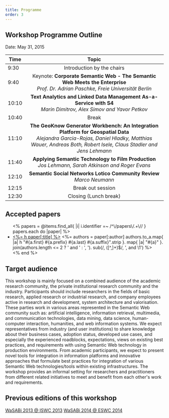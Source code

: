 ```yaml
---
title: Programme
order: 3
---
```


## Workshop Programme Outline

Date: May 31, 2015 

| Time          | Topic                            |
| ------------- |:--------------------------------:|
| 9:30          | Introduction by the chairs       |
| 9:40          | Keynote: **Corporate Semantic Web - The Semantic Web Meets the Enterprise** <br> <i>Prof. Dr. Adrian Paschke, Freie Universit&auml;t Berlin</i> |
| 10:10         | **Text Analytics and Linked Data Management As-a-Service with S4** <br> <i>Marin Dimitrov, Alex Simov and Yavor Petkov</i>|
| 10:40         | Break                            |
| 11:10         | **The GeoKnow Generator Workbench: An Integration Platform for Geospatial Data** <br> <i>Alejandra Garcia-Rojas, Daniel Hladky, Matthias Wauer, Andreas Both, Robert Isele, Claus Stadler and Jens Lehmann</i>| 
| 11:40         | **Applying Semantic Technology to Film Production** <br> <i>Jos Lehmann, Sarah Atkinson and Roger Evans</i>|
| 12:10         | **Semantic Social Networks Lotico Community Review** <br> <i>Marco Neumann</i>|
| 12:15         | Break out session                |
| 12:30         | Closing  (Lunch break)           |


## Accepted papers
<ul>
<%
  papers = @items.find_all{ |i| i.identifier =~ /^\/papers\/.+\// }
  papers.each do |paper|
%>
<li itemscope itemtype="http://schema.org/ScholarlyArticle">
  <a href="<%= paper.identifier.chop %>.pdf" itemprop="name"><%= h paper[:title] %></a>
  <%=
    authors = paper[:author]
    authors.to_a.map{ |a| h "#{a.first} #{a.prefix} #{a.last} #{a.suffix}".strip }.
      map{ |a| "<span itemprop='author'>#{a}</span>" }.
      join(authors.length <= 2 ? ' and ' : ', ').
      sub(/, ([^,]+)$/, ', and \1')
  %>
</li>
<%
  end
%>
</ul>

## Target audience

This workshop is mainly focused on a combined audience of the academic research community, the private institutional research community and the industry. Participants should include researchers in the fields of basic research, applied research or industrial research, and company employees active in research and development, system architecture and valorisation. These parties work in various areas represented in the Semantic Web community such as: artificial intelligence, information retrieval, multimedia, and communication technologies, data mining, data science, human-computer interaction, humanities, and web information systems.
We expect representatives from industry (and user institutions) to share knowledge about their business cases, adoption status, developed use cases, and especially the experienced roadblocks, expectations, views on existing best practices, and requirements with using Semantic Web technology in production environments. From academic participants, we expect to present novel tools for integration in information platforms and innovative approaches that formulate best practices for integration of various Semantic Web technologies/tools within existing infrastructures. The workshop provides an informal setting for researchers and practitioners from different related initiatives to meet and benefit from each other's work and requirements.

## Previous editions of this workshop

[WaSABi 2013 @ ISWC 2013](http://2013.wasabi-ws.org)
[WaSABi 2014 @ ESWC 2014](http://2014.wasabi-ws.org)
